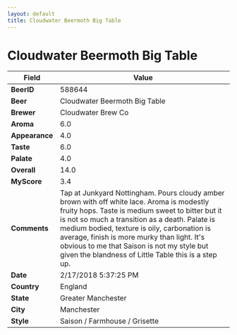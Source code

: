 ```yaml
---
layout: default
title: Cloudwater Beermoth Big Table
---
```


# Cloudwater Beermoth Big Table

| Field         | Value     |
|---------------|-----------|
| **BeerID** | 588644 |
| **Beer** | Cloudwater Beermoth Big Table |
| **Brewer** | Cloudwater Brew Co |
| **Aroma** | 6.0 |
| **Appearance** | 4.0 |
| **Taste** | 6.0 |
| **Palate** | 4.0 |
| **Overall** | 14.0 |
| **MyScore** | 3.4 |
| **Comments** | Tap at Junkyard Nottingham. Pours cloudy amber brown with off white lace. Aroma is modestly fruity hops. Taste is medium sweet to bitter but it is not so much a transition as a  death. Palate is medium bodied, texture is oily, carbonation is average, finish is more murky than light. It&#39;s obvious to me that Saison is not my style but given the blandness of Little Table this is a step up. |
| **Date** | 2/17/2018 5:37:25 PM |
| **Country** | England |
| **State** | Greater Manchester |
| **City** | Manchester |
| **Style** | Saison / Farmhouse / Grisette |
